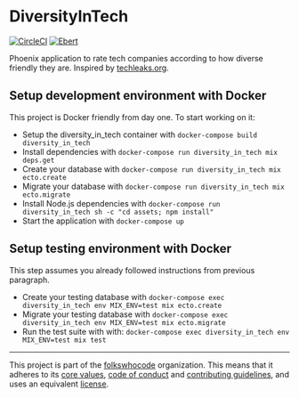 # DiversityInTech

[![CircleCI](https://circleci.com/gh/folkswhocode/diversity-in-tech.svg?style=shield)](https://circleci.com/gh/folkswhocode/diversity-in-tech)
[![Ebert](https://ebertapp.io/github/folkswhocode/diversity-in-tech.svg)](https://ebertapp.io/github/folkswhocode/diversity-in-tech)

Phoenix application to rate tech companies according to how diverse friendly they are. Inspired by [techleaks.org](https://www.techleaks.org/).

## Setup development environment with Docker

This project is Docker friendly from day one. To start working on it:

* Setup the diversity_in_tech container with `docker-compose build diversity_in_tech`
* Install dependencies with `docker-compose run diversity_in_tech mix deps.get`
* Create your database with `docker-compose run diversity_in_tech mix ecto.create`
* Migrate your database with `docker-compose run diversity_in_tech mix ecto.migrate`
* Install Node.js dependencies with `docker-compose run diversity_in_tech sh -c "cd assets; npm install"`
* Start the application with `docker-compose up`

## Setup testing environment with Docker

This step assumes you already followed instructions from previous paragraph.

* Create your testing database with `docker-compose exec diversity_in_tech env MIX_ENV=test mix ecto.create`
* Migrate your testing database with `docker-compose exec diversity_in_tech env MIX_ENV=test mix ecto.migrate`
* Run the test suite with with: `docker-compose exec diversity_in_tech env MIX_ENV=test mix test`

----------------------------

This project is part of the [folkswhocode](https://github.com/folkswhocode) organization.
This means that it adheres to its [core values](https://github.com/folkswhocode/base/blob/master/en/VALUES.md), [code of conduct](https://github.com/folkswhocode/base/blob/master/en/CODE_OF_CONDUCT.md) and
[contributing guidelines](https://github.com/folkswhocode/base/blob/master/en/CONTRIBUTING.md), and uses an equivalent [license](https://github.com/folkswhocode/base/blob/master/en/LICENSE).
